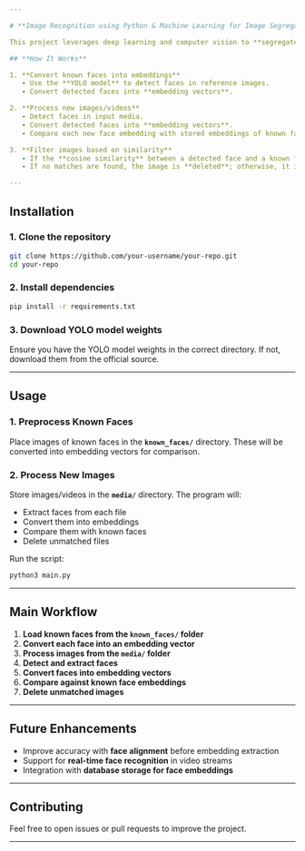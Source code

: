 ```yaml
---

# **Image Recognition using Python & Machine Learning for Image Segregation**  

This project leverages deep learning and computer vision to **segregate images based on face recognition**. It extracts faces from images/videos, converts them into embedding vectors, and compares them against known face embeddings using **cosine similarity**.  

## **How It Works**  

1. **Convert known faces into embeddings**  
   - Use the **YOLO model** to detect faces in reference images.  
   - Convert detected faces into **embedding vectors**.  

2. **Process new images/videos**  
   - Detect faces in input media.  
   - Convert detected faces into **embedding vectors**.  
   - Compare each new face embedding with stored embeddings of known faces.  

3. **Filter images based on similarity**  
   - If the **cosine similarity** between a detected face and a known face is **above 0.8**, they are considered the same.  
   - If no matches are found, the image is **deleted**; otherwise, it is **kept**.  

---
```


## **Installation**  

### **1. Clone the repository**  
```bash
git clone https://github.com/your-username/your-repo.git
cd your-repo
```

### **2. Install dependencies**  
```bash
pip install -r requirements.txt
```

### **3. Download YOLO model weights**  
Ensure you have the YOLO model weights in the correct directory. If not, download them from the official source.

---

## **Usage**  

### **1. Preprocess Known Faces**  
Place images of known faces in the **`known_faces/`** directory. These will be converted into embedding vectors for comparison.  

### **2. Process New Images**  
Store images/videos in the **`media/`** directory. The program will:  
- Extract faces from each file  
- Convert them into embeddings  
- Compare them with known faces  
- Delete unmatched files  

Run the script:  
```bash
python3 main.py
```

---

## **Main Workflow**  

1. **Load known faces from the `known_faces/` folder**  
2. **Convert each face into an embedding vector**  
3. **Process images from the `media/` folder**  
4. **Detect and extract faces**  
5. **Convert faces into embedding vectors**  
6. **Compare against known face embeddings**  
7. **Delete unmatched images**  

---

## **Future Enhancements**  
- Improve accuracy with **face alignment** before embedding extraction  
- Support for **real-time face recognition** in video streams  
- Integration with **database storage for face embeddings**  

---

## **Contributing**  
Feel free to open issues or pull requests to improve the project.  

---
